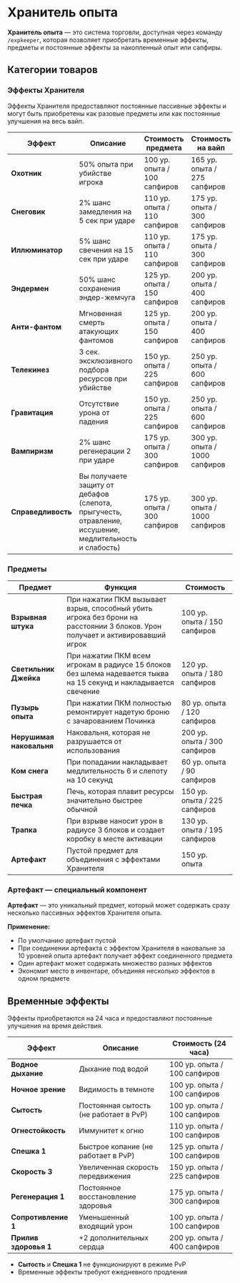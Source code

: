 # Хранитель опыта

**Хранитель опыта** — это система торговли, доступная через команду `/expkeeper`, которая позволяет приобретать временные эффекты, предметы и постоянные эффекты за накопленный опыт или сапфиры.

## Категории товаров

### Эффекты Хранителя

Эффекты Хранителя предоставляют постоянные пассивные эффекты и могут быть приобретены как разовые предметы или как постоянные улучшения на весь вайп.

| Эффект | Описание | Стоимость предмета | Стоимость на вайп |
|--------|----------|-------------------|-------------------|
| **Охотник** | 50% опыта при убийстве игрока | <!-- wiki[expkeeper-hunter-item-xp] -->100<!-- /wiki --> ур. опыта / <!-- wiki[expkeeper-hunter-item-sapphires] -->100<!-- /wiki --> сапфиров | <!-- wiki[expkeeper-hunter-wipe-xp] -->165<!-- /wiki --> ур. опыта / <!-- wiki[expkeeper-hunter-wipe-sapphires] -->275<!-- /wiki --> сапфиров |
| **Снеговик** | 2% шанс замедления на 5 сек при ударе | <!-- wiki[expkeeper-snowman-item-xp] -->110<!-- /wiki --> ур. опыта / <!-- wiki[expkeeper-snowman-item-sapphires] -->110<!-- /wiki --> сапфиров | <!-- wiki[expkeeper-snowman-wipe-xp] -->175<!-- /wiki --> ур. опыта / <!-- wiki[expkeeper-snowman-wipe-sapphires] -->300<!-- /wiki --> сапфиров |
| **Иллюминатор** | 5% шанс свечения на 15 сек при ударе | <!-- wiki[expkeeper-illuminator-item-xp] -->110<!-- /wiki --> ур. опыта / <!-- wiki[expkeeper-illuminator-item-sapphires] -->110<!-- /wiki --> сапфиров | <!-- wiki[expkeeper-illuminator-wipe-xp] -->175<!-- /wiki --> ур. опыта / <!-- wiki[expkeeper-illuminator-wipe-sapphires] -->300<!-- /wiki --> сапфиров |
| **Эндермен** | 50% шанс сохранения эндер-жемчуга | <!-- wiki[expkeeper-enderman-item-xp] -->125<!-- /wiki --> ур. опыта / <!-- wiki[expkeeper-enderman-item-sapphires] -->150<!-- /wiki --> сапфиров | <!-- wiki[expkeeper-enderman-wipe-xp] -->200<!-- /wiki --> ур. опыта / <!-- wiki[expkeeper-enderman-wipe-sapphires] -->400<!-- /wiki --> сапфиров |
| **Анти-фантом** | Мгновенная смерть атакующих фантомов | <!-- wiki[expkeeper-antiphantom-item-xp] -->125<!-- /wiki --> ур. опыта / <!-- wiki[expkeeper-antiphantom-item-sapphires] -->150<!-- /wiki --> сапфиров | <!-- wiki[expkeeper-antiphantom-wipe-xp] -->200<!-- /wiki --> ур. опыта / <!-- wiki[expkeeper-antiphantom-wipe-sapphires] -->400<!-- /wiki --> сапфиров |
| **Телекинез** | 3 сек. эксклюзивного подбора ресурсов при убийстве | <!-- wiki[expkeeper-telekinesis-item-xp] -->150<!-- /wiki --> ур. опыта / <!-- wiki[expkeeper-telekinesis-item-sapphires] -->225<!-- /wiki --> сапфиров | <!-- wiki[expkeeper-telekinesis-wipe-xp] -->250<!-- /wiki --> ур. опыта / <!-- wiki[expkeeper-telekinesis-wipe-sapphires] -->600<!-- /wiki --> сапфиров |
| **Гравитация** | Отсутствие урона от падения | <!-- wiki[expkeeper-gravity-item-xp] -->150<!-- /wiki --> ур. опыта / <!-- wiki[expkeeper-gravity-item-sapphires] -->225<!-- /wiki --> сапфиров | <!-- wiki[expkeeper-gravity-wipe-xp] -->250<!-- /wiki --> ур. опыта / <!-- wiki[expkeeper-gravity-wipe-sapphires] -->600<!-- /wiki --> сапфиров |
| **Вампиризм** | 2% шанс регенерации 2 при ударе | <!-- wiki[expkeeper-vampirism-item-xp] -->175<!-- /wiki --> ур. опыта / <!-- wiki[expkeeper-vampirism-item-sapphires] -->300<!-- /wiki --> сапфиров | <!-- wiki[expkeeper-vampirism-wipe-xp] -->300<!-- /wiki --> ур. опыта / <!-- wiki[expkeeper-vampirism-wipe-sapphires] -->1000<!-- /wiki --> сапфиров |
| **Справедливость** | Вы получаете защиту от дебафов (слепота, прыгучесть, отравление, иссушение, медлительность и слабость) | <!-- wiki[expkeeper-justice-item-xp] -->175<!-- /wiki --> ур. опыта / <!-- wiki[expkeeper-justice-item-sapphires] -->300<!-- /wiki --> сапфиров | <!-- wiki[expkeeper-justice-wipe-xp] -->300<!-- /wiki --> ур. опыта / <!-- wiki[expkeeper-justice-wipe-sapphires] -->1000<!-- /wiki --> сапфиров |

### Предметы

| Предмет | Функция | Стоимость |
|---------|---------|-----------|
| **Взрывная штука** | При нажатии ПКМ вызывает взрыв, способный убить игрока без брони на расстоянии 3 блоков. Урон получает и активировавший игрок | <!-- wiki[expkeeper-explosive-xp] -->100<!-- /wiki --> ур. опыта / <!-- wiki[expkeeper-explosive-sapphires] -->150<!-- /wiki --> сапфиров |
| **Светильник Джейка** | При нажатии ПКМ всем игрокам в радиусе 15 блоков без шлема надевается тыква на 15 секунд и накладывается свечение | <!-- wiki[expkeeper-jack-lantern-xp] -->120<!-- /wiki --> ур. опыта / <!-- wiki[expkeeper-jack-lantern-sapphires] -->180<!-- /wiki --> сапфиров |
| **Пузырь опыта** | При нажатии ПКМ полностью ремонтирует надетую броню с зачарованием Починка | <!-- wiki[expkeeper-exp-bubble-xp] -->80<!-- /wiki --> ур. опыта / <!-- wiki[expkeeper-exp-bubble-sapphires] -->120<!-- /wiki --> сапфиров |
| **Нерушимая наковальня** | Наковальня, которая не разрушается от использования | <!-- wiki[expkeeper-unbreakable-anvil-xp] -->200<!-- /wiki --> ур. опыта / <!-- wiki[expkeeper-unbreakable-anvil-sapphires] -->300<!-- /wiki --> сапфиров |
| **Ком снега** | При попадании накладывает медлительность 6 и слепоту на 10 секунд | <!-- wiki[expkeeper-snowball-xp] -->60<!-- /wiki --> ур. опыта / <!-- wiki[expkeeper-snowball-sapphires] -->90<!-- /wiki --> сапфиров |
| **Быстрая печка** | Печь, которая плавит ресурсы значительно быстрее обычной | <!-- wiki[expkeeper-fast-furnace-xp] -->150<!-- /wiki --> ур. опыта / <!-- wiki[expkeeper-fast-furnace-sapphires] -->225<!-- /wiki --> сапфиров |
| **Трапка** | При взрыве наносит урон в радиусе 3 блоков и создает коробку в месте активации | <!-- wiki[expkeeper-trap-xp] -->130<!-- /wiki --> ур. опыта / <!-- wiki[expkeeper-trap-sapphires] -->195<!-- /wiki --> сапфиров |
| **Артефакт** | Пустой предмет для объединения с эффектами Хранителя | <!-- wiki[expkeeper-artifact-xp] -->150<!-- /wiki --> ур. опыта |

### Артефакт — специальный компонент

**Артефакт** — это уникальный предмет, который может содержать сразу несколько пассивных эффектов Хранителя опыта. 

**Применение:**
- По умолчанию артефакт пустой
- При соединении артефакта с эффектом Хранителя в наковальне за 10 уровней опыта артефакт получает эффект соединенного предмета
- Один артефакт может содержать множество разных эффектов
- Экономит место в инвентаре, объединяя несколько эффектов в одном предмете

## Временные эффекты

Эффекты приобретаются на 24 часа и предоставляют постоянные улучшения на время действия.

| Эффект | Описание | Стоимость (24 часа) |
|--------|----------|---------------------|
| **Водное дыхание** | Дыхание под водой | <!-- wiki[expkeeper-water-breathing-xp] -->100<!-- /wiki --> ур. опыта / <!-- wiki[expkeeper-water-breathing-sapphires] -->100<!-- /wiki --> сапфиров |
| **Ночное зрение** | Видимость в темноте | <!-- wiki[expkeeper-night-vision-xp] -->100<!-- /wiki --> ур. опыта / <!-- wiki[expkeeper-night-vision-sapphires] -->100<!-- /wiki --> сапфиров |
| **Сытость** | Постоянная сытость (не работает в PvP) | <!-- wiki[expkeeper-saturation-xp] -->100<!-- /wiki --> ур. опыта / <!-- wiki[expkeeper-saturation-sapphires] -->100<!-- /wiki --> сапфиров |
| **Огнестойкость** | Иммунитет к огню | <!-- wiki[expkeeper-fire-resistance-xp] -->110<!-- /wiki --> ур. опыта / <!-- wiki[expkeeper-fire-resistance-sapphires] -->100<!-- /wiki --> сапфиров |
| **Спешка 1** | Быстрое копание (не работает в PvP) | <!-- wiki[expkeeper-haste-xp] -->125<!-- /wiki --> ур. опыта / <!-- wiki[expkeeper-haste-sapphires] -->100<!-- /wiki --> сапфиров |
| **Скорость 3** | Увеличенная скорость передвижения | <!-- wiki[expkeeper-speed-xp] -->150<!-- /wiki --> ур. опыта / <!-- wiki[expkeeper-speed-sapphires] -->225<!-- /wiki --> сапфиров |
| **Регенерация 1** | Постоянное восстановление здоровья | <!-- wiki[expkeeper-regeneration-xp] -->175<!-- /wiki --> ур. опыта / <!-- wiki[expkeeper-regeneration-sapphires] -->300<!-- /wiki --> сапфиров |
| **Сопротивление 1** | Уменьшенный входящий урон | <!-- wiki[expkeeper-resistance-xp] -->100<!-- /wiki --> ур. опыта / <!-- wiki[expkeeper-resistance-sapphires] -->100<!-- /wiki --> сапфиров |
| **Прилив здоровья 1** | +2 дополнительных сердца | <!-- wiki[expkeeper-health-boost-xp] -->200<!-- /wiki --> ур. опыта / <!-- wiki[expkeeper-health-boost-sapphires] -->400<!-- /wiki --> сапфиров |

- **Сытость** и **Спешка 1** не функционируют в режиме PvP
- Временные эффекты требуют ежедневного продления